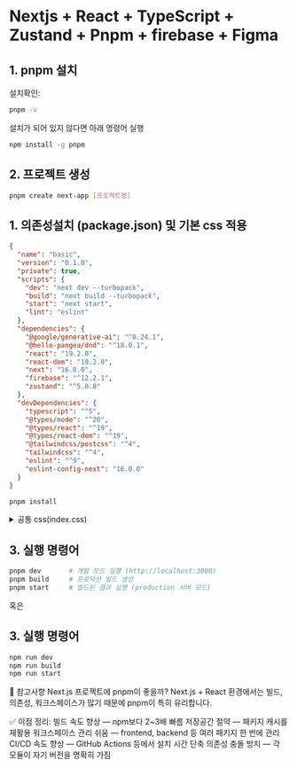 # Nextjs + React + TypeScript + Zustand + Pnpm + firebase + Figma

## 1. pnpm 설치
설치확인: 
```bash
pnpm -v
```
설치가 되어 있지 않다면 아래 명령어 실행
```bash
npm install -g pnpm
```

## 2. 프로젝트 생성 
```bash
pnpm create next-app [프로젝트명]
```

## 1. 의존성설치 (package.json) 및 기본 css 적용
```json
{
  "name": "basic",
  "version": "0.1.0",
  "private": true,
  "scripts": {
    "dev": "next dev --turbopack",
    "build": "next build --turbopack",
    "start": "next start",
    "lint": "eslint"
  },
  "dependencies": {
    "@google/generative-ai": "^0.24.1",
    "@hello-pangea/dnd": "^18.0.1",
    "react": "19.2.0",
    "react-dom": "19.2.0",
    "next": "16.0.0",
    "firebase": "^12.2.1",
    "zustand": "^5.0.8"
  },
  "devDependencies": {
    "typescript": "^5",
    "@types/node": "^20",
    "@types/react": "^19",
    "@types/react-dom": "^19",
    "@tailwindcss/postcss": "^4",
    "tailwindcss": "^4",
    "eslint": "^9",
    "eslint-config-next": "16.0.0"
  }
}
```
```bash 
pnpm install
```

<details>
<summary>공통 css(index.css)</summary>
<pre>
???
</pre>
</details>

## 3. 실행 명령어
```bash 
pnpm dev       # 개발 모드 실행 (http://localhost:3000)
pnpm build     # 프로덕션 빌드 생성
pnpm start     # 빌드된 결과 실행 (production 서버 모드)
```
혹은
## 3. 실행 명령어
```bash
npm run dev
npm run build
npm run start
```

🧠 참고사항
Next.js 프로젝트에 pnpm이 좋을까?
Next.js + React 환경에서는 빌드, 의존성, 워크스페이스가 많기 때문에 pnpm이 특히 유리합니다.

✅ 이점 정리:
빌드 속도 향상 — npm보다 2~3배 빠름
저장공간 절약 — 패키지 캐시를 재활용
워크스페이스 관리 쉬움 — frontend, backend 등 여러 패키지 한 번에 관리
CI/CD 속도 향상 — GitHub Actions 등에서 설치 시간 단축
의존성 충돌 방지 — 각 모듈이 자기 버전을 명확히 가짐